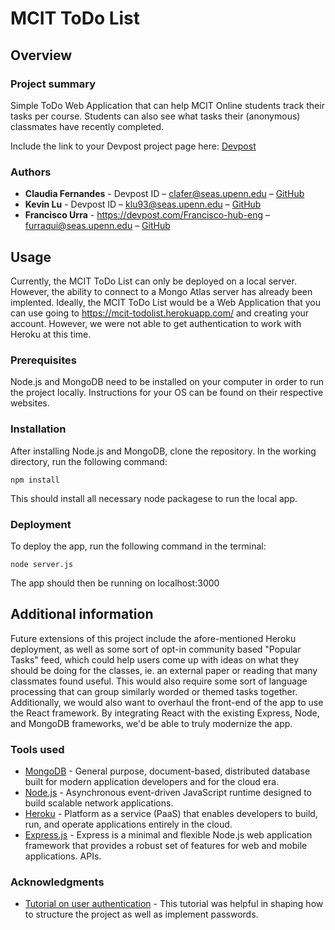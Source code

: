 # MCIT ToDo List

## Overview

### Project summary

Simple ToDo Web Application that can help MCIT Online students track their tasks per course. Students can also see what tasks their (anonymous) classmates have recently completed.

Include the link to your Devpost project page here: [Devpost](https://...)

### Authors

* **Claudia Fernandes** - Devpost ID – clafer@seas.upenn.edu – [GitHub](https://github.com/camf87)
* **Kevin Lu** - Devpost ID – klu93@seas.upenn.edu – [GitHub](https://github.com/kevlu93)
* **Francisco Urra** - https://devpost.com/Francisco-hub-eng – furraqui@seas.upenn.edu – [GitHub](https://github.com/Francisco-hub-eng)

## Usage

Currently, the MCIT ToDo List can only be deployed on a local server. However, the ability to connect to a Mongo Atlas server has already been implented. Ideally, the MCIT ToDo List would be a Web Application that you can use going to https://mcit-todolist.herokuapp.com/ and creating your account. However, we were not able to get authentication to work with Heroku at this time. 

### Prerequisites

Node.js and MongoDB need to be installed on your computer in order to run the project locally. Instructions for your OS can be found on their respective websites.

### Installation

After installing Node.js and MongoDB, clone the repository. In the working directory, run the following command:
```
npm install
```
This should install all necessary node packagese to run the local app.


### Deployment

To deploy the app, run the following command in the terminal:

```
node server.js
```
The app should then be running on localhost:3000

## Additional information
Future extensions of this project include the afore-mentioned Heroku deployment, as well as some sort of opt-in community based "Popular Tasks" feed, which could help users come up with ideas on what they should be doing for the classes, ie. an external paper or reading that many classmates found useful. This would also require some sort of language processing that can group similarly worded or themed tasks together. Additionally, we would also want to overhaul the front-end of the app to use the React framework. By integrating React with the existing Express, Node, and MongoDB frameworks, we'd be able to truly modernize the app.

### Tools used

* [MongoDB](https://www.mongodb.com/) - General purpose, document-based, distributed database built for modern application developers and for the cloud era.
* [Node.js](https://nodejs.org/en/) - Asynchronous event-driven JavaScript runtime designed to build scalable network applications.
* [Heroku](https://www.heroku.com/) - Platform as a service (PaaS) that enables developers to build, run, and operate applications entirely in the cloud.
* [Express.js](https://www.expressjs.com) - Express is a minimal and flexible Node.js web application framework that provides a robust set of features for web and mobile applications. APIs.

### Acknowledgments

* [Tutorial on user authentication](https://scotch.io/tutorials/easy-node-authentication-setup-and-local) - This tutorial was helpful in shaping how to structure the project as well as implement passwords.

